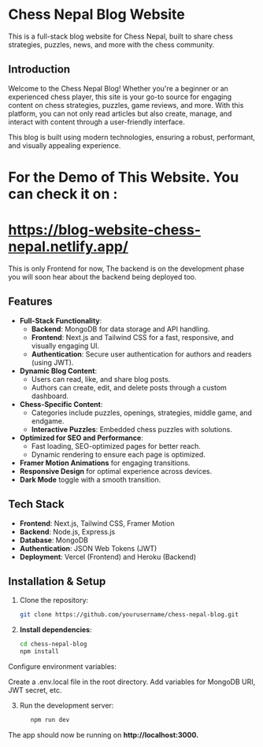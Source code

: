 # Chess Nepal Blog Website

This is a full-stack blog website for Chess Nepal, built to share chess strategies, puzzles, news, and more with the chess community.

## Introduction
Welcome to the Chess Nepal Blog! Whether you're a beginner or an experienced chess player, this site is your go-to source for engaging content on chess strategies, puzzles, game reviews, and more. With this platform, you can not only read articles but also create, manage, and interact with content through a user-friendly interface.

This blog is built using modern technologies, ensuring a robust, performant, and visually appealing experience.

# For the Demo of This Website. You can check it on :
# https://blog-website-chess-nepal.netlify.app/ 
This is only Frontend for now, The backend is on the development phase you will soon hear about the backend being deployed too.

## Features
- **Full-Stack Functionality**:
  - **Backend**:  MongoDB for data storage and API handling.
  - **Frontend**: Next.js and Tailwind CSS for a fast, responsive, and visually engaging UI.
  - **Authentication**: Secure user authentication for authors and readers (using JWT).
- **Dynamic Blog Content**:
  - Users can read, like, and share blog posts.
  - Authors can create, edit, and delete posts through a custom dashboard.
- **Chess-Specific Content**:
  - Categories include puzzles, openings, strategies, middle game, and endgame.
  - **Interactive Puzzles**: Embedded chess puzzles with solutions.
- **Optimized for SEO and Performance**:
  - Fast loading, SEO-optimized pages for better reach.
  - Dynamic rendering to ensure each page is optimized.
- **Framer Motion Animations** for engaging transitions.
- **Responsive Design** for optimal experience across devices.
- **Dark Mode** toggle with a smooth transition.

## Tech Stack

- **Frontend**: Next.js, Tailwind CSS, Framer Motion
- **Backend**: Node.js, Express.js
- **Database**: MongoDB
- **Authentication**: JSON Web Tokens (JWT)
- **Deployment**: Vercel (Frontend) and Heroku (Backend)

## Installation & Setup

1. Clone the repository:
   ```bash
   git clone https://github.com/yourusername/chess-nepal-blog.git


2. **Install dependencies**:
   ```bash
   cd chess-nepal-blog
   npm install
Configure environment variables:

Create a .env.local file in the root directory.
Add variables for MongoDB URI, JWT secret, etc.

3. Run the development server:
    ```bash
       npm run dev
The app should now be running on **http://localhost:3000.**



